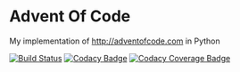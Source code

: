 # Advent Of Code

My implementation of http://adventofcode.com in Python

[![Build Status](https://travis-ci.org/StaNov/AdventOfCode.svg?branch=master)](https://travis-ci.org/StaNov/AdventOfCode)
[![Codacy Badge](https://api.codacy.com/project/badge/Grade/11500f6681e0487cb7e6bec8f02018b3)](https://www.codacy.com/app/stanovec/AdventOfCode?utm_source=github.com&amp;utm_medium=referral&amp;utm_content=StaNov/AdventOfCode&amp;utm_campaign=Badge_Grade)
[![Codacy Coverage Badge](https://api.codacy.com/project/badge/Coverage/11500f6681e0487cb7e6bec8f02018b3)](https://www.codacy.com/app/stanovec/AdventOfCode?utm_source=github.com&utm_medium=referral&utm_content=StaNov/AdventOfCode&utm_campaign=Badge_Coverage)